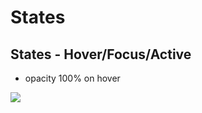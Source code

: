 # States

## States - Hover/Focus/Active

* opacity 100% on hover

![](https://i.imgur.com/t4VArGN.gif)

## 

